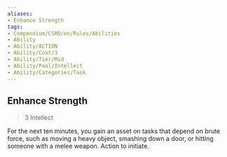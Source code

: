 ```yaml
---
aliases:
- Enhance Strength
tags:
- Compendium/CSRD/en/Rules/Abilities
- Ability
- Ability/ACTION
- Ability/Cost/3
- Ability/Tier/Mid
- Ability/Pool/Intellect
- Ability/Categories/Task
---
```


  
## Enhance Strength  
>3  Intellect  
  
For the next ten minutes, you gain an asset on tasks that depend on brute force, such as moving a heavy object, smashing down a door, or hitting someone with a melee weapon. Action to initiate.